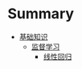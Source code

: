 # Summary

- [基础知识](./basic.md)
    - [监督学习](./supervised-learning/supervised-learning.md)
        - [线性回归](./supervised-learning/linear-regression.md)

